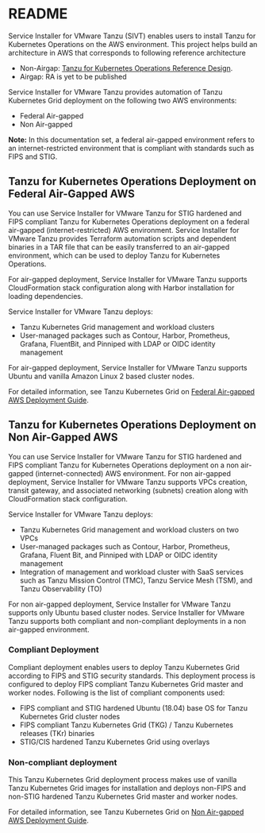 <!--
# Copyright 2021 VMware, Inc
# SPDX-License-Identifier: BSD-2-Clause
-->
# README

Service Installer for VMware Tanzu (SIVT) enables users to install Tanzu for Kubernetes Operations on the AWS environment. This project helps build an architecture in AWS that corresponds to following reference architecture
- Non-Airgap: [Tanzu for Kubernetes Operations Reference Design](https://docs.vmware.com/en/VMware-Tanzu/services/tanzu-reference-architecture/GUID-reference-designs-tko-on-aws.html).
- Airgap: RA is yet to be published

Service Installer for VMware Tanzu provides automation of Tanzu Kubernetes Grid deployment on the following two AWS environments:

- Federal Air-gapped
- Non Air-gapped

**Note:** In this documentation set, a federal air-gapped environment refers to an internet-restricted environment that is compliant with standards such as FIPS and STIG.

## Tanzu for Kubernetes Operations Deployment on Federal Air-Gapped AWS

You can use Service Installer for VMware Tanzu for STIG hardened and FIPS compliant Tanzu for Kubernetes Operations deployment on a federal air-gapped (internet-restricted) AWS environment. Service Installer for VMware Tanzu provides Terraform automation scripts and dependent binaries in a TAR file that can be easily transferred to an air-gapped environment, which can be used to deploy Tanzu for Kubernetes Operations.

For air-gapped deployment, Service Installer for VMware Tanzu supports CloudFormation stack configuration along with Harbor installation for loading dependencies.

Service Installer for VMware Tanzu deploys:

- Tanzu Kubernetes Grid management and workload clusters
- User-managed packages such as Contour, Harbor, Prometheus, Grafana, FluentBit, and Pinniped with LDAP or OIDC identity management

For air-gapped deployment, Service Installer for VMware Tanzu supports Ubuntu and vanilla Amazon Linux 2 based cluster nodes.

For detailed information, see Tanzu Kubernetes Grid on [Federal Air-gapped AWS Deployment Guide](../docs/product/release/AWS%20-%20Federal%20Airgap/AWSFederalAirgap-DeploymentGuide.md).

## Tanzu for Kubernetes Operations Deployment on Non Air-Gapped AWS

You can use Service Installer for VMware Tanzu for STIG hardened and FIPS compliant Tanzu for Kubernetes Operations deployment on a non air-gapped (internet-connected) AWS environment. For non air-gapped deployment, Service Installer for VMware Tanzu supports VPCs creation, transit gateway, and associated networking (subnets) creation along with CloudFormation stack configuration.

Service Installer for VMware Tanzu deploys:

- Tanzu Kubernetes Grid management and workload clusters on two VPCs
- User-managed packages such as Contour, Harbor, Prometheus, Grafana, Fluent Bit, and Pinniped with LDAP or OIDC identity management
- Integration of management and workload cluster with SaaS services such as Tanzu Mission Control (TMC), Tanzu Service Mesh (TSM), and Tanzu Observability (TO)

For non air-gapped deployment, Service Installer for VMware Tanzu supports only Ubuntu based cluster nodes. Service Installer for VMware Tanzu supports both compliant and non-compliant deployments in a non air-gapped environment.

### Compliant Deployment

Compliant deployment enables users to deploy Tanzu Kubernetes Grid according to FIPS and STIG security standards. This deployment process is configured to deploy FIPS compliant Tanzu Kubernetes Grid master and worker nodes. Following is the list of compliant components used:

- FIPS compliant and STIG hardened Ubuntu (18.04) base OS for Tanzu Kubernetes Grid cluster nodes
- FIPS compliant Tanzu Kubernetes Grid (TKG) / Tanzu Kubernetes releases (TKr) binaries
- STIG/CIS hardened Tanzu Kubernetes Grid using overlays

### Non-compliant deployment

This Tanzu Kubernetes Grid deployment process makes use of vanilla Tanzu Kubernetes Grid images for installation and deploys non-FIPS and non-STIG hardened Tanzu Kubernetes Grid master and worker nodes.

For detailed information, see Tanzu Kubernetes Grid on [Non Air-gapped AWS Deployment Guide](../docs/product/release/AWS%20-%20Non%20Airgap/AWSNonAirgap-DeploymentGuide.md).
